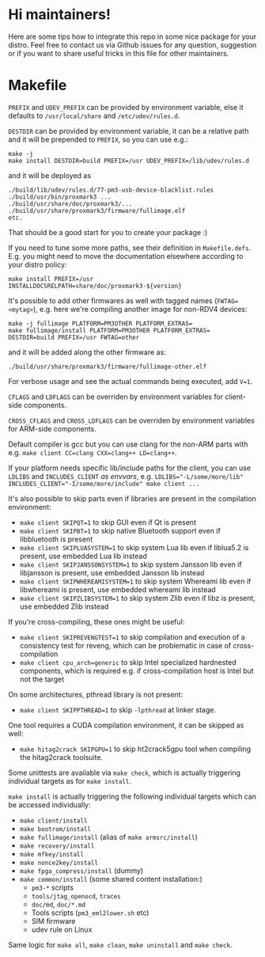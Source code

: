 # Hi maintainers!

Here are some tips how to integrate this repo in some nice package for your distro.
Feel free to contact us via Github issues for any question, suggestion or if you want to share useful tricks in this file for other maintainers.

Makefile
========

`PREFIX` and `UDEV_PREFIX` can be provided by environment variable, else it defaults to `/usr/local/share` and `/etc/udev/rules.d`.

`DESTDIR` can be provided by environment variable, it can be a relative path and it will be prepended to `PREFIX`, so you can use e.g.:

```
make -j
make install DESTDIR=build PREFIX=/usr UDEV_PREFIX=/lib/udev/rules.d
```

and it will be deployed as

```
./build/lib/udev/rules.d/77-pm3-usb-device-blacklist.rules
./build/usr/bin/proxmark3 ...
./build/usr/share/doc/proxmark3/...
./build/usr/share/proxmark3/firmware/fullimage.elf
etc.
```

That should be a good start for you to create your package :)

If you need to tune some more paths, see their definition in `Makefile.defs`.
E.g. you might need to move the documentation elsewhere according to your distro policy:

```
make install PREFIX=/usr INSTALLDOCSRELPATH=share/doc/proxmark3-${version}
```

It's possible to add other firmwares as well with tagged names (`FWTAG=<mytag>`), e.g. here we're compiling another image for non-RDV4 devices:

```
make -j fullimage PLATFORM=PM3OTHER PLATFORM_EXTRAS=
make fullimage/install PLATFORM=PM3OTHER PLATFORM_EXTRAS= DESTDIR=build PREFIX=/usr FWTAG=other
```

and it will be added along the other firmware as:

```
./build/usr/share/proxmark3/firmware/fullimage-other.elf
```

For verbose usage and see the actual commands being executed, add `V=1`.

`CFLAGS` and `LDFLAGS` can be overriden by environment variables for client-side components.

`CROSS_CFLAGS` and `CROSS_LDFLAGS` can be overriden by environment variables for ARM-side components.

Default compiler is gcc but you can use clang for the non-ARM parts with e.g. `make client CC=clang CXX=clang++ LD=clang++`.

If your platform needs specific lib/include paths for the client, you can use `LDLIBS` and `INCLUDES_CLIENT` *as envvars*, e.g. `LDLIBS="-L/some/more/lib" INCLUDES_CLIENT="-I/some/more/include" make client ...`

It's also possible to skip parts even if libraries are present in the compilation environment:

* `make client SKIPQT=1` to skip GUI even if Qt is present
* `make client SKIPBT=1` to skip native Bluetooth support even if libbluetooth is present
* `make client SKIPLUASYSTEM=1` to skip system Lua lib even if liblua5.2 is present, use embedded Lua lib instead
* `make client SKIPJANSSONSYSTEM=1` to skip system Jansson lib even if libjansson is present, use embedded Jansson lib instead
* `make client SKIPWHEREAMISYSTEM=1` to skip system Whereami lib even if libwhereami is present, use embedded whereami lib instead
* `make client SKIPZLIBSYSTEM=1` to skip system Zlib even if libz is present, use embedded Zlib instead

If you're cross-compiling, these ones might be useful:

* `make client SKIPREVENGTEST=1` to skip compilation and execution of a consistency test for reveng, which can be problematic in case of cross-compilation
* `make client cpu_arch=generic` to skip Intel specialized hardnested components, which is required e.g. if cross-compilation host is Intel but not the target

On some architectures, pthread library is not present:

* `make client SKIPPTHREAD=1` to skip `-lpthread` at linker stage.

One tool requires a CUDA compilation environment, it can be skipped as well:

* `make hitag2crack SKIPGPU=1` to skip ht2crack5gpu tool when compiling the hitag2crack toolsuite.

Some unittests are available via `make check`, which is actually triggering individual targets as for `make install`.

`make install` is actually triggering the following individual targets which can be accessed individually:

* `make client/install`
* `make bootrom/install`
* `make fullimage/install` (alias of `make armsrc/install`)
* `make recovery/install`
* `make mfkey/install`
* `make nonce2key/install`
* `make fpga_compress/install` (dummy)
* `make common/install` (some shared content installation:)
  * `pm3-*` scripts
  * `tools/jtag_openocd`, `traces`
  * `doc/md`, `doc/*.md`
  * Tools scripts (`pm3_eml2lower.sh` etc)
  * SIM firmware
  * udev rule on Linux

Same logic for `make all`, `make clean`, `make uninstall` and `make check`.
